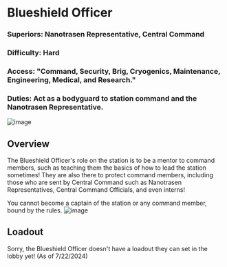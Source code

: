 # Blueshield Officer
### Superiors: Nanotrasen Representative, Central Command
### Difficulty: Hard
### Access: "Command, Security, Brig, Cryogenics, Maintenance, Engineering, Medical, and Research."
### Duties: Act as a bodyguard to station command and the Nanotrasen Representative.
![image](https://github.com/user-attachments/assets/9a339dd1-28a5-4ab5-92e4-b5bc50348d6d)
## Overview
The Blueshield Officer's role on the station is to be a mentor to command members, such as teaching them the basics of how to lead the station sometimes! They are also there to protect command members, including those who are sent by Central Command such as Nanotrasen Representatives, Central Command Officials, and even interns!

You cannot become a captain of the station or any command member, bound by the rules. ![image](https://github.com/user-attachments/assets/5fe30e1d-0791-4ecf-83da-13c222254d85)

## Loadout
Sorry, the Blueshield Officer doesn't have a loadout they can set in the lobby yet! (As of 7/22/2024)
